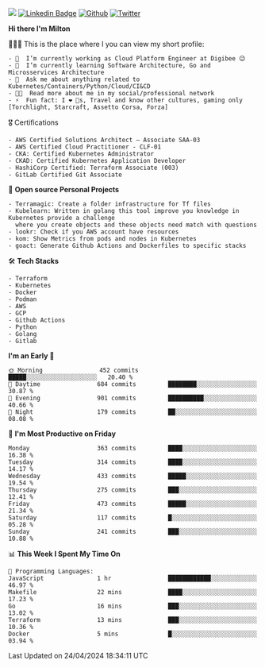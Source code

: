 ![](https://komarev.com/ghpvc/?username=miltlima&color=blueviolet) [![Linkedin Badge](https://img.shields.io/badge/-LinkedIn-blue?style=flat-square&logo=Linkedin&logoColor=white&link=https://www.linkedin.com/in/miltonlimaj/)](https://www.linkedin.com/in/miltonlimaj/) [![Github](https://img.shields.io/github/followers/miltlima?style=social)](https://github.com/miltlima?tab=followers) [![Twitter](https://img.shields.io/twitter/follow/milt_lima?style=social)](https://twitter.com/milt_lima)
 


     
**Hi there I'm Milton**

👨🏽‍💻 This is the place where I you can view my short profile:
```text
- 🔭  I’m currently working as Cloud Platform Engineer at Digibee 😉
- 🌱  I’m currently learning Software Architecture, Go and Microsservices Architecture
- 💬  Ask me about anything related to Kubernetes/Containers/Python/Cloud/CI&CD
- 👨‍💻  Read more about me in my social/professional network
- ⚡  Fun fact: I ❤️ 🐶s, Travel and know other cultures, gaming only [Torchlight, Starcraft, Assetto Corsa, Forza]
```
🎖 Certifications
```text
- AWS Certified Solutions Architect – Associate SAA-03
- AWS Certified Cloud Practitioner - CLF-01
- CKA: Certified Kubernetes Administrator
- CKAD: Certified Kubernetes Application Developer
- HashiCorp Certified: Terraform Associate (003)
- GitLab Certified Git Associate
```
📐 **Open source Personal Projects**

```text
- Terramagic: Create a folder infrastructure for Tf files
- Kubelearn: Written in golang this tool improve you knowledge in Kubernetes provide a challenge
  where you create objects and these objects need match with questions
- lookr: Check if you AWS account have resources
- kom: Show Metrics from pods and nodes in Kubernetes
- goact: Generate Github Actions and Dockerfiles to specific stacks
```
🛠 **Tech Stacks**

```text
- Terraform
- Kubernetes
- Docker
- Podman
- AWS
- GCP
- Github Actions
- Python
- Golang
- Gitlab
```         

<!--START_SECTION:waka-->
**I'm an Early 🐤** 

```text
🌞 Morning                452 commits         █████░░░░░░░░░░░░░░░░░░░░   20.40 % 
🌆 Daytime                684 commits         ████████░░░░░░░░░░░░░░░░░   30.87 % 
🌃 Evening                901 commits         ██████████░░░░░░░░░░░░░░░   40.66 % 
🌙 Night                  179 commits         ██░░░░░░░░░░░░░░░░░░░░░░░   08.08 % 
```
📅 **I'm Most Productive on Friday** 

```text
Monday                   363 commits         ████░░░░░░░░░░░░░░░░░░░░░   16.38 % 
Tuesday                  314 commits         ████░░░░░░░░░░░░░░░░░░░░░   14.17 % 
Wednesday                433 commits         █████░░░░░░░░░░░░░░░░░░░░   19.54 % 
Thursday                 275 commits         ███░░░░░░░░░░░░░░░░░░░░░░   12.41 % 
Friday                   473 commits         █████░░░░░░░░░░░░░░░░░░░░   21.34 % 
Saturday                 117 commits         █░░░░░░░░░░░░░░░░░░░░░░░░   05.28 % 
Sunday                   241 commits         ███░░░░░░░░░░░░░░░░░░░░░░   10.88 % 
```


📊 **This Week I Spent My Time On** 

```text
💬 Programming Languages: 
JavaScript               1 hr                ████████████░░░░░░░░░░░░░   46.97 % 
Makefile                 22 mins             ████░░░░░░░░░░░░░░░░░░░░░   17.23 % 
Go                       16 mins             ███░░░░░░░░░░░░░░░░░░░░░░   13.02 % 
Terraform                13 mins             ███░░░░░░░░░░░░░░░░░░░░░░   10.36 % 
Docker                   5 mins              █░░░░░░░░░░░░░░░░░░░░░░░░   03.94 % 
```


 Last Updated on 24/04/2024 18:34:11 UTC
<!--END_SECTION:waka-->
